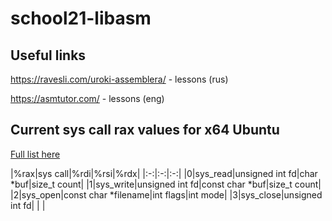 # school21-libasm

## Useful links

https://ravesli.com/uroki-assemblera/ - lessons (rus)

https://asmtutor.com/ - lessons (eng)

## Current sys call rax values for x64 Ubuntu

[Full list here](http://blog.rchapman.org/posts/Linux_System_Call_Table_for_x86_64/?__cf_chl_captcha_tk__=b490c6ba7c290ecfa693c700687352ba4d0d8b7b-1605006146-0-AaoV99UV-pIk3OKeZBzkV1189A7qf4W9_iRyZNOnq4iWdRLlQ4GRtHZvHzehcxbCZjy9IFjQpZli9d9Ocbc99vJpD4NOZgPHgzK8NCEMVCtFJcy6j532oZq-qy74dPyMVPPh6t7jVSdAJumrT46RkJROOValPPSvOrg4B_dmElFh1jCsTBGpiMYxRquMALX8SoinZdHW1lYQRaE8DtX42WhWKGOwIz25OnBTfWMTP5h5N34XoqRxAtnFyGwDsNevUnMrj5q-0g_v-DnYE3YSV9wwu60FG44oJjqU53-bok4ttVuAdb6KigYm9fwvsiTRp6ajPp5frcDdrulR54iW3rFa424SPxF20qqmBrSeo3RWLEa0i_Cyd965zsKs_5j1otBSuVb8O18jW1DEZdB8sTu69kfAqGl22Zyhf316EMRGAX_GKRcy0uzYGBZXAFnHY12wgj0esnZIapZBfVWyBD3stmt7mDrqce471a7JRGKRQTf-Q30SJlQfaX5bSwzmNywTsKOgKfbL9YTRagfFsX7jGbOqbvDsImDePiBs1yGN)

|\%rax|sys call|\%rdi|\%rsi|\%rdx|
|:-:|:-:|:-:|
|0|sys_read|unsigned int fd|char \*buf|size_t count|
|1|sys_write|unsigned int fd|const char \*buf|size_t count|
|2|sys_open|const char \*filename|int flags|int mode| 
|3|sys_close|unsigned int fd| | |
